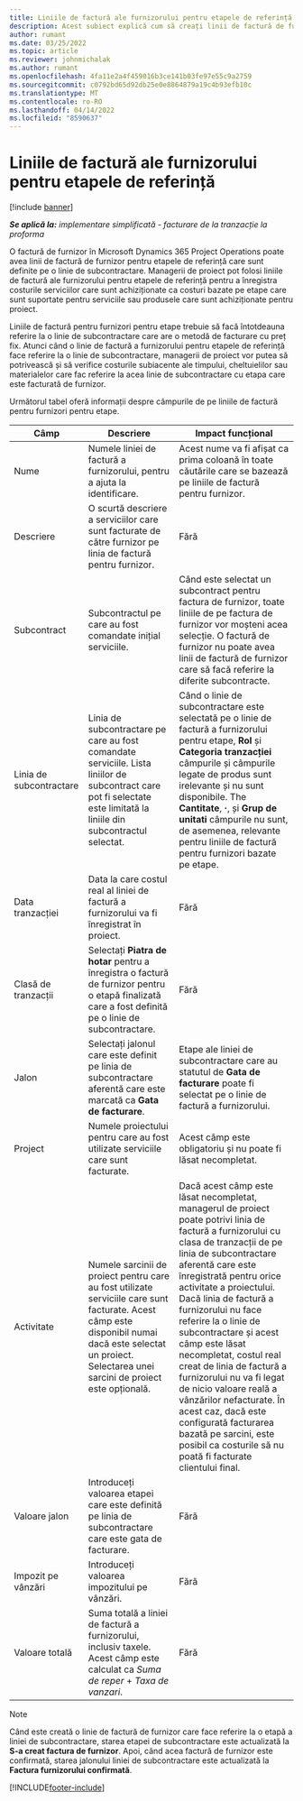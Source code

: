 ```yaml
---
title: Liniile de factură ale furnizorului pentru etapele de referință
description: Acest subiect explică cum să creați linii de factură de furnizor pentru etapele unui subcontract.
author: rumant
ms.date: 03/25/2022
ms.topic: article
ms.reviewer: johnmichalak
ms.author: rumant
ms.openlocfilehash: 4fa11e2a4f459016b3ce141b03fe97e55c9a2759
ms.sourcegitcommit: c0792bd65d92db25e0e8864879a19c4b93efb10c
ms.translationtype: MT
ms.contentlocale: ro-RO
ms.lasthandoff: 04/14/2022
ms.locfileid: "8590637"
---
```

# <a name="vendor-invoice-lines-for-milestones"></a>Liniile de factură ale furnizorului pentru etapele de referință

[!include [banner](../../includes/dataverse-preview.md)]

_**Se aplică la:** implementare simplificată - facturare de la tranzacție la proforma_

O factură de furnizor în Microsoft Dynamics 365 Project Operations poate avea linii de factură de furnizor pentru etapele de referință care sunt definite pe o linie de subcontractare. Managerii de proiect pot folosi liniile de factură ale furnizorului pentru etapele de referință pentru a înregistra costurile serviciilor care sunt achiziționate ca costuri bazate pe etape care sunt suportate pentru serviciile sau produsele care sunt achiziționate pentru proiect.

Liniile de factură pentru furnizori pentru etape trebuie să facă întotdeauna referire la o linie de subcontractare care are o metodă de facturare cu preț fix. Atunci când o linie de factură a furnizorului pentru etapele de referință face referire la o linie de subcontractare, managerii de proiect vor putea să potrivească și să verifice costurile subiacente ale timpului, cheltuielilor sau materialelor care fac referire la acea linie de subcontractare cu etapa care este facturată de furnizor.

Următorul tabel oferă informații despre câmpurile de pe liniile de factură pentru furnizori pentru etape.

| Câmp | Descriere | Impact funcțional |
| --- | --- | --- |
| Nume | Numele liniei de factură a furnizorului, pentru a ajuta la identificare. | Acest nume va fi afișat ca prima coloană în toate căutările care se bazează pe liniile de factură pentru furnizor. |
| Descriere | O scurtă descriere a serviciilor care sunt facturate de către furnizor pe linia de factură pentru furnizor. | Fără |
| Subcontract | Subcontractul pe care au fost comandate inițial serviciile. | Când este selectat un subcontract pentru factura de furnizor, toate liniile de pe factura de furnizor vor moșteni acea selecție. O factură de furnizor nu poate avea linii de factură de furnizor care să facă referire la diferite subcontracte. |
| Linia de subcontractare | Linia de subcontractare pe care au fost comandate serviciile. Lista liniilor de subcontract care pot fi selectate este limitată la liniile din subcontractul selectat. | Când o linie de subcontractare este selectată pe o linie de factură a furnizorului pentru etape, **Rol** și **Categoria tranzacției** câmpurile și câmpurile legate de produs sunt irelevante și nu sunt disponibile. The **Cantitate**, **·**, și **Grup de unitati** câmpurile nu sunt, de asemenea, relevante pentru liniile de factură pentru furnizori bazate pe etape. |
| Data tranzacției | Data la care costul real al liniei de factură a furnizorului va fi înregistrat în proiect. | Fără |
| Clasă de tranzacții | Selectați **Piatra de hotar** pentru a înregistra o factură de furnizor pentru o etapă finalizată care a fost definită pe o linie de subcontractare. | Fără |
| Jalon | Selectați jalonul care este definit pe linia de subcontractare aferentă care este marcată ca **Gata de facturare**. | Etape ale liniei de subcontractare care au statutul de **Gata de facturare** poate fi selectat pe o linie de factură a furnizorului. |
| Project | Numele proiectului pentru care au fost utilizate serviciile care sunt facturate. | Acest câmp este obligatoriu și nu poate fi lăsat necompletat. |
| Activitate | Numele sarcinii de proiect pentru care au fost utilizate serviciile care sunt facturate. Acest câmp este disponibil numai dacă este selectat un proiect. Selectarea unei sarcini de proiect este opțională. | Dacă acest câmp este lăsat necompletat, managerul de proiect poate potrivi linia de factură a furnizorului cu clasa de tranzacții de pe linia de subcontractare aferentă care este înregistrată pentru orice activitate a proiectului. Dacă linia de factură a furnizorului nu face referire la o linie de subcontractare și acest câmp este lăsat necompletat, costul real creat de linia de factură a furnizorului nu va fi legat de nicio valoare reală a vânzărilor nefacturate. În acest caz, dacă este configurată facturarea bazată pe sarcini, este posibil ca costurile să nu poată fi facturate clientului final. |
| Valoare jalon | Introduceți valoarea etapei care este definită pe linia de subcontractare care este gata de facturare. | Fără |
| Impozit pe vânzări | Introduceți valoarea impozitului pe vânzări. | Fără |
| Valoare totală | Suma totală a liniei de factură a furnizorului, inclusiv taxele. Acest câmp este calculat ca *Suma de reper* + *Taxa de vanzari*. | Fără |

> [!NOTE]
> Când este creată o linie de factură de furnizor care face referire la o etapă a liniei de subcontractare, starea etapei de subcontractare este actualizată la **S-a creat factura de furnizor**. Apoi, când acea factură de furnizor este confirmată, starea jalonului liniei de subcontractare este actualizată la **Factura furnizorului confirmată**.

[!INCLUDE[footer-include](../../includes/footer-banner.md)]
